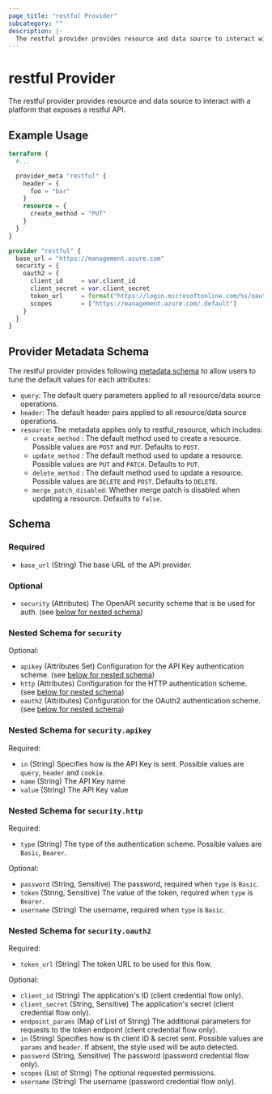 ```yaml
---
page_title: "restful Provider"
subcategory: ""
description: |-
  The restful provider provides resource and data source to interact with a platform that exposes a restful API.
---
```


# restful Provider

The restful provider provides resource and data source to interact with a platform that exposes a restful API.

## Example Usage

```terraform
terraform {
  #...

  provider_meta "restful" {
    header = {
      foo = "bar"
    }
    resource = {
      create_method = "PUT"
    }
  }
}

provider "restful" {
  base_url = "https://management.azure.com"
  security = {
    oauth2 = {
      client_id     = var.client_id
      client_secret = var.client_secret
      token_url     = format("https://login.microsoftonline.com/%s/oauth2/v2.0/token", var.tenant_id)
      scopes        = ["https://management.azure.com/.default"]
    }
  }
}
```

## Provider Metadata Schema

The restful provider provides following [metadata schema](https://developer.hashicorp.com/terraform/internals/provider-meta) to allow users to tune the default values for each attributes:

- `query`: The default query parameters applied to all resource/data source operations.
- `header`: The default header pairs applied to all resource/data source operations.
- `resource`: The metadata applies only to restful_resource, which includes:
	- `create_method`		: The default method used to create a resource. Possible values are `POST` and `PUT`. Defaults to `POST`.
	- `update_method`		: The default method used to update a resource. Possible values are `PUT` and `PATCH`. Defaults to `PUT`.
	- `delete_method`		: The default method used to update a resource. Possible values are `DELETE` and `POST`. Defaults to `DELETE`.
	- `merge_patch_disabled`: Whether merge patch is disabled when updating a resource. Defaults to `false`.

<!-- schema generated by tfplugindocs -->
## Schema

### Required

- `base_url` (String) The base URL of the API provider.

### Optional

- `security` (Attributes) The OpenAPI security scheme that is be used for auth. (see [below for nested schema](#nestedatt--security))

<a id="nestedatt--security"></a>
### Nested Schema for `security`

Optional:

- `apikey` (Attributes Set) Configuration for the API Key authentication scheme. (see [below for nested schema](#nestedatt--security--apikey))
- `http` (Attributes) Configuration for the HTTP authentication scheme. (see [below for nested schema](#nestedatt--security--http))
- `oauth2` (Attributes) Configuration for the OAuth2 authentication scheme. (see [below for nested schema](#nestedatt--security--oauth2))

<a id="nestedatt--security--apikey"></a>
### Nested Schema for `security.apikey`

Required:

- `in` (String) Specifies how is the API Key is sent. Possible values are `query`, `header` and `cookie`.
- `name` (String) The API Key name
- `value` (String) The API Key value


<a id="nestedatt--security--http"></a>
### Nested Schema for `security.http`

Required:

- `type` (String) The type of the authentication scheme. Possible values are `Basic`, `Bearer`.

Optional:

- `password` (String, Sensitive) The password, required when `type` is `Basic`.
- `token` (String, Sensitive) The value of the token, required when `type` is `Bearer`.
- `username` (String) The username, required when `type` is `Basic`.


<a id="nestedatt--security--oauth2"></a>
### Nested Schema for `security.oauth2`

Required:

- `token_url` (String) The token URL to be used for this flow.

Optional:

- `client_id` (String) The application's ID (client credential flow only).
- `client_secret` (String, Sensitive) The application's secret (client credential flow only).
- `endpoint_params` (Map of List of String) The additional parameters for requests to the token endpoint (client credential flow only).
- `in` (String) Specifies how is th client ID & secret sent. Possible values are `params` and `header`. If absent, the style used will be auto detected.
- `password` (String, Sensitive) The password (password credential flow only).
- `scopes` (List of String) The optional requested permissions.
- `username` (String) The username (password credential flow only).
